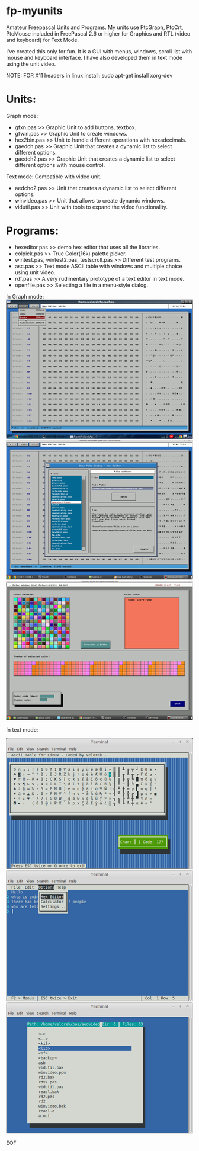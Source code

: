 # fp-myunits

Amateur Freepascal Units and Programs.
My units use PtcGraph, PtcCrt, PtcMouse included in FreePascal 2.6 or higher for Graphics
and RTL (video and keyboard) for Text Mode.

I've created this only for fun. It is a GUI with menus, windows, scroll list with mouse and keyboard interface.
I have also developed them in text mode using the unit video.

NOTE: FOR X11 headers in linux install: 
sudo apt-get install xorg-dev

Units:
======

Graph mode:

* gfxn.pas >> Graphic Unit to add buttons, textbox.
* gfwin.pas >> Graphic Unit to create windows.
* hex2bin.pas >> Unit to handle different operations with hexadecimals.
* gaedch.pas >> Graphic Unit that creates a dynamic list to select different options.
* gaedch2.pas >> Graphic Unit that creates a dynamic list to select different options with mouse control.

Text mode: Compatible with video unit.

* aedcho2.pas >> Unit that creates a dynamic list to select different options.
* winvideo.pas >> Unit that allows to create dynamic windows.
* vidutil.pas >> Unit with tools to expand the video functionality.

Programs:
=========
* hexeditor.pas >> demo hex editor that uses all the libraries.
* colpick.pas >> True Color(16k) palette picker.
* wintest.pas, wintest2.pas, testscroll.pas >> Different test programs.
* asc.pas >> Text mode ASCII table with windows and multiple choice using unit video.
* rdf.pas >> A very rudimentary prototype of a text editor in text mode. 
* openfile.pas >> Selecting a file in a menu-style dialog. 

In Graph mode:
![Alt text](hex1.png?raw=true "Hex Editor - Menu bar")
![Alt text](open.png?raw=true "Hex Editor - Open file dialog")
![Alt text](cpick.png?raw=true "Color picker")

In text mode:

![Alt text](asc.png?raw=true "ASCII table Text Mode")
![Alt text](edit.png?raw=true "Text Editor Text Mode")
![Alt text](optext.png?raw=true "Open File dialog Text Mode")

EOF
